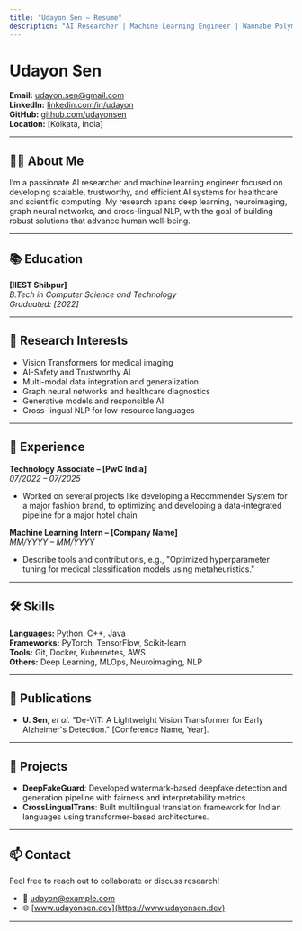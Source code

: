 ```yaml
---
title: "Udayon Sen – Resume"
description: "AI Researcher | Machine Learning Engineer | Wannabe Polymath"
---
```


# Udayon Sen

**Email:** udayon.sen@gmail.com  
**LinkedIn:** [linkedin.com/in/udayon](https://www.linkedin.com/in/udayon/)  
**GitHub:** [github.com/udayonsen](https://github.com/MarkDan101/)  
**Location:** [Kolkata, India]

---

## 👨‍💻 About Me

I’m a passionate AI researcher and machine learning engineer focused on developing scalable, trustworthy, and efficient AI systems for healthcare and scientific computing. My research spans deep learning, neuroimaging, graph neural networks, and cross-lingual NLP, with the goal of building robust solutions that advance human well-being.

---

## 📚 Education



**[IIEST Shibpur]**  
*B.Tech in Computer Science and Technology*  
_Graduated: [2022]_

---

## 🧪 Research Interests

- Vision Transformers for medical imaging
- AI-Safety and Trustworthy AI
- Multi-modal data integration and generalization
- Graph neural networks and healthcare diagnostics
- Generative models and responsible AI
- Cross-lingual NLP for low-resource languages

---

## 💼 Experience

**Technology Associate – [PwC India]**  
*07/2022 – 07/2025*  
- Worked on several projects like developing a Recommender System for a major fashion brand, to optimizing and developing a data-integrated pipeline for a major hotel chain

**Machine Learning Intern – [Company Name]**  
*MM/YYYY – MM/YYYY*  
- Describe tools and contributions, e.g., "Optimized hyperparameter tuning for medical classification models using metaheuristics."

---

## 🛠️ Skills

**Languages:** Python, C++, Java  
**Frameworks:** PyTorch, TensorFlow, Scikit-learn  
**Tools:** Git, Docker, Kubernetes, AWS  
**Others:** Deep Learning, MLOps, Neuroimaging, NLP

---

## 📝 Publications

- **U. Sen**, *et al.* "De-ViT: A Lightweight Vision Transformer for Early Alzheimer's Detection." [Conference Name, Year].

---

## 📂 Projects

- **DeepFakeGuard**: Developed watermark-based deepfake detection and generation pipeline with fairness and interpretability metrics.
- **CrossLingualTrans**: Built multilingual translation framework for Indian languages using transformer-based architectures.

---

## 📫 Contact

Feel free to reach out to collaborate or discuss research!

- 📧 udayon@example.com
- 🌐 [www.udayonsen.dev](https://www.udayonsen.dev)

---
